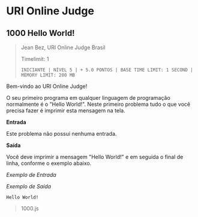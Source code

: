 # URI Online Judge

## 1000 Hello World!
> Jean Bez, URI Online Judge  Brasil
> 
> Timelimit: 1
> 
> `INICIANTE | NÍVEL 5 | + 5.0 PONTOS | BASE TIME LIMIT: 1 SECOND | MEMORY LIMIT: 200 MB`


Bem-vindo ao URI Online Judge!

O seu primeiro programa em qualquer linguagem de programação normalmente é o "Hello World!". Neste primeiro problema tudo o que você precisa fazer é imprimir esta mensagem na tela.

**Entrada**

Este problema não possui nenhuma entrada.

**Saída**

Você deve imprimir a mensagem "Hello World!" e em seguida o final de linha, conforme o exemplo abaixo.

_Exemplo de Entrada_	

_Exemplo de Saída_

`Hello World!`

> 1000.js
